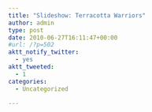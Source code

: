 ```yaml
---
title: "Slideshow: Terracotta Warriors"
author: admin
type: post
date: 2010-06-27T16:11:47+00:00
#url: /?p=502
aktt_notify_twitter:
  - yes
aktt_tweeted:
  - 1
categories:
  - Uncategorized

---
```

